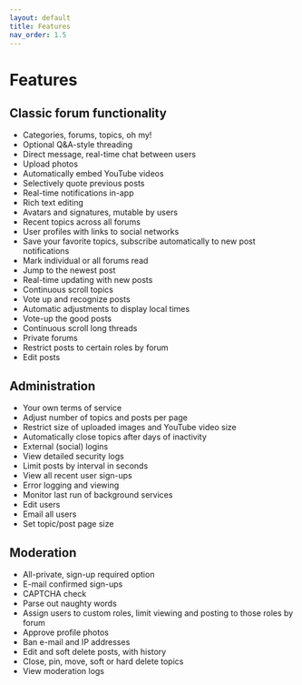 ```yaml
---
layout: default
title: Features
nav_order: 1.5
---
```

# Features

## Classic forum functionality
* Categories, forums, topics, oh my!
* Optional Q&A-style threading
* Direct message, real-time chat between users
* Upload photos
* Automatically embed YouTube videos
* Selectively quote previous posts
* Real-time notifications in-app
* Rich text editing
* Avatars and signatures, mutable by users
* Recent topics across all forums
* User profiles with links to social networks
* Save your favorite topics, subscribe automatically to new post notifications
* Mark individual or all forums read
* Jump to the newest post
* Real-time updating with new posts
* Continuous scroll topics
* Vote up and recognize posts
* Automatic adjustments to display local times
* Vote-up the good posts
* Continuous scroll long threads
* Private forums
* Restrict posts to certain roles by forum
* Edit posts

## Administration
* Your own terms of service
* Adjust number of topics and posts per page
* Restrict size of uploaded images and YouTube video size
* Automatically close topics after days of inactivity
* External (social) logins
* View detailed security logs
* Limit posts by interval in seconds
* View all recent user sign-ups
* Error logging and viewing
* Monitor last run of background services
* Edit users
* Email all users
* Set topic/post page size

## Moderation
* All-private, sign-up required option
* E-mail confirmed sign-ups
* CAPTCHA check
* Parse out naughty words
* Assign users to custom roles, limit viewing and posting to those roles by forum
* Approve profile photos
* Ban e-mail and IP addresses
* Edit and soft delete posts, with history
* Close, pin, move, soft or hard delete topics
* View moderation logs
